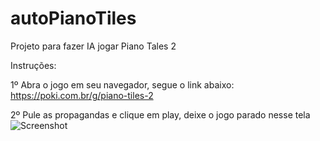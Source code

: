 # autoPianoTiles
Projeto para fazer IA jogar Piano Tales 2

Instruções:

1º Abra o jogo em seu navegador, segue o link abaixo:
https://poki.com.br/g/piano-tiles-2

2º Pule as propagandas e clique em play, deixe o jogo parado nesse tela
![Screenshot](start.png)
